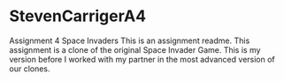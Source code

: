 # StevenCarrigerA4
Assignment 4 Space Invaders
This is an assignment readme.
This assignment is a clone of the original Space Invader Game. This is my version before I worked with my partner in the most advanced version of our clones.

